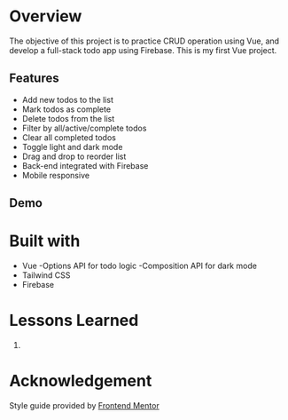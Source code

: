 # Overview

The objective of this project is to practice CRUD operation using Vue, and develop a full-stack todo app using Firebase.
This is my first Vue project.

## Features

- Add new todos to the list
- Mark todos as complete
- Delete todos from the list
- Filter by all/active/complete todos
- Clear all completed todos
- Toggle light and dark mode
- Drag and drop to reorder list
- Back-end integrated with Firebase
- Mobile responsive

## Demo

# Built with

- Vue
  -Options API for todo logic
  -Composition API for dark mode
- Tailwind CSS
- Firebase

# Lessons Learned

1.

# Acknowledgement

Style guide provided by [Frontend Mentor](https://www.frontendmentor.io/challenges/todo-app-Su1_KokOW)
